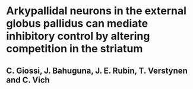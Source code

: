 # Arkypallidal neurons in the external globus pallidus can mediate inhibitory control by altering competition in the striatum
## C. Giossi, J. Bahuguna, J. E. Rubin, T. Verstynen and C. Vich 
